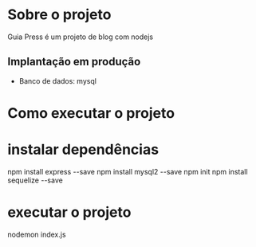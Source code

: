 # Sobre o projeto

Guia Press é um projeto de blog com nodejs 


## Implantação em produção
- Banco de dados: mysql

# Como executar o projeto

# instalar dependências
npm install express --save
npm install mysql2 --save
npm init
npm install sequelize --save

# executar o projeto
nodemon index.js
```

